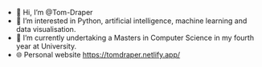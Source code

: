 - 👋 Hi, I’m @Tom-Draper
- 👀 I’m interested in Python, artificial intelligence, machine learning and data visualisation.
- 🌱 I’m currently undertaking a Masters in Computer Science in my fourth year at University.
- 🌐 Personal website https://tomdraper.netlify.app/

<!---
Tom-Draper/Tom-Draper is a ✨ special ✨ repository because its `README.md` (this file) appears on your GitHub profile.
You can click the Preview link to take a look at your changes.
--->
